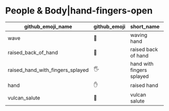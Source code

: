 # People & Body|hand-fingers-open

|github_emoji_name|github_emoji|short_name|unicode_index|
|---|---|---|---|
|wave|:wave:|waving hand|152|
|raised_back_of_hand|:raised_back_of_hand:|raised back of hand|153|
|raised_hand_with_fingers_splayed|:raised_hand_with_fingers_splayed:|hand with fingers splayed|154|
|hand|:hand:|raised hand|155|
|vulcan_salute|:vulcan_salute:|vulcan salute|156|
